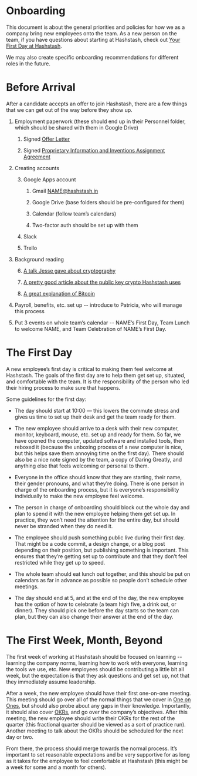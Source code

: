 # Onboarding

This document is about the general priorities and policies for how we as a company bring new employees onto the team. As a new person on the team, if you have questions about starting at Hashstash, check out [Your First Day at Hashstash](https://docs.google.com/document/d/1vvJfWH7lP808mAlKPr8JwUx0HvkiidzS_bkwB8wqA7M).

We may also create specific onboarding recommendations for different roles in the future.

# Before Arrival

After a candidate accepts an offer to join Hashstash, there are a few things that we can get out of the way before they show up.

1. Employment paperwork (these should end up in their Personnel folder, which should be shared with them in Google Drive)

    1. Signed [Offer Letter](https://docs.google.com/document/d/1WUiY-mzKHJblc6MatcyZcqWqdnhe_D4fl0RvFXR7dz0)

    2. Signed [Proprietary Information and Inventions Assignment Agreement](https://docs.google.com/document/d/10RI3ne-OLjU8cwuwVuYA3H_pQdEW1pioz1zIAJ3nOLY)

2. Creating accounts

    3. Google Apps account

        1. Gmail [NAME@hashstash.in](mailto:NAME@hashstash.in)

        2. Google Drive (base folders should be pre-configured for them)

        3. Calendar (follow team’s calendars)

        4. Two-factor auth should be set up with them

    4. Slack

    5. Trello

3. Background reading

    6. [A talk Jesse gave about cryptography](http://wordpress.tv/2014/05/20/jesse-pollak-crypto-101-demystifying-the-cryptography-behind-wordpress/)

    7. [A pretty good article about the public key crypto Hashstash uses](https://medium.com/@vrypan/explaining-public-key-cryptography-to-non-geeks-f0994b3c2d5)

    8. [A great explanation of Bitcoin](http://priceonomics.com/post/47135650437/are-bitcoins-the-future)

4. Payroll, benefits, etc. set up -- introduce to Patricia, who will manage this process

5. Put 3 events on whole team’s calendar -- NAME’s First Day, Team Lunch to welcome NAME, and Team Celebration of NAME’s First Day.

# The First Day

A new employee’s first day is critical to making them feel welcome at Hashstash. The goals of the first day are to help them get set up, situated, and comfortable with the team. It is the responsibility of the person who led their hiring process to make sure that happens.

Some guidelines for the first day:

* The day should start at 10:00 — this lowers the commute stress and gives us time to set up their desk and get the team ready for them.

* The new employee should arrive to a desk with their new computer, monitor, keyboard, mouse, etc. set up and ready for them. So far, we have opened the computer, updated software and installed tools, then reboxed it (because the unboxing process of a new computer is nice, but this helps save them annoying time on the first day). There should also be a nice note signed by the team, a copy of Daring Greatly, and anything else that feels welcoming or personal to them.

* Everyone in the office should know that they are starting, their name, their gender pronouns, and what they’re doing. There is one person in charge of the onboarding process, but it is everyone’s responsibility individually to make the new employee feel welcome.

* The person in charge of onboarding should block out the whole day and plan to spend it with the new employee helping them get set up. In practice, they won’t need the attention for the entire day, but should never be stranded when they do need it.

* The employee should push something public live during their first day. That might be a code commit, a design change, or a blog post depending on their position, but publishing something is important. This ensures that they’re getting set up to contribute and that they don’t feel restricted while they get up to speed.

* The whole team should eat lunch out together, and this should be put on calendars as far in advance as possible so people don’t schedule other meetings.

* The day should end at 5, and at the end of the day, the new employee has the option of how to celebrate (a team high five, a drink out, or dinner). They should pick one before the day starts so the team can plan, but they can also change their answer at the end of the day.

# The First Week, Month, Beyond

The first week of working at Hashstash should be focused on learning -- learning the company norms, learning how to work with everyone, learning the tools we use, etc. New employees should be contributing a little bit all week, but the expectation is that they ask questions and get set up, not that they immediately assume leadership.

After a week, the new employee should have their first one-on-one meeting. This meeting should go over all of the normal things that we cover in [One on Ones](https://docs.google.com/open?authuser=b%40getclef.com&id=1yVp1XzfjmHkwf_vQf-COInCHj2xd3b7ne_77YSleRgc), but should also probe about any gaps in their knowledge. Importantly, it should also cover [OKRs](https://docs.google.com/open?authuser=b%40getclef.com&id=1ZpDWejQiU5gDWz2mFPvOhdf1g2Xc6vu1kdrlCp3SimU), and go over the company’s objectives. After this meeting, the new employee should write their OKRs for the rest of the quarter (this fractional quarter should be viewed as a sort of practice run). Another meeting to talk about the OKRs should be scheduled for the next day or two.

From there, the process should merge towards the normal process. It’s important to set reasonable expectations and be very supportive for as long as it takes for the employee to feel comfortable at Hashstash (this might be a week for some and a month for others).
